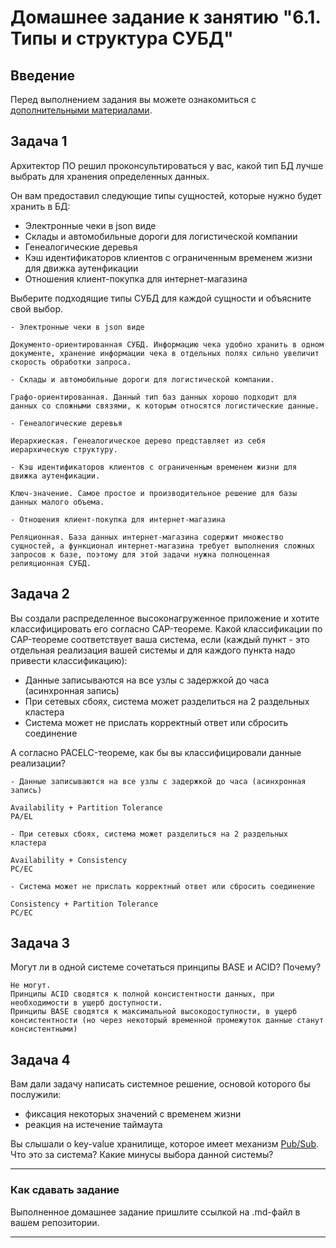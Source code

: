 # Домашнее задание к занятию "6.1. Типы и структура СУБД"

## Введение

Перед выполнением задания вы можете ознакомиться с 
[дополнительными материалами](https://github.com/netology-code/virt-homeworks/tree/master/additional/README.md).

## Задача 1

Архитектор ПО решил проконсультироваться у вас, какой тип БД 
лучше выбрать для хранения определенных данных.

Он вам предоставил следующие типы сущностей, которые нужно будет хранить в БД:

- Электронные чеки в json виде
- Склады и автомобильные дороги для логистической компании
- Генеалогические деревья
- Кэш идентификаторов клиентов с ограниченным временем жизни для движка аутенфикации
- Отношения клиент-покупка для интернет-магазина

Выберите подходящие типы СУБД для каждой сущности и объясните свой выбор.

```
- Электронные чеки в json виде 

Документо-ориентированная СУБД. Информацию чека удобно хранить в одном документе, хранение информации чека в отдельных полях сильно увеличит скорость обработки запроса.

- Склады и автомобильные дороги для логистической компании.

Графо-ориентированная. Данный тип баз данных хорошо подходит для данных со сложными связями, к которым относятся логистические данные.

- Генеалогические деревья

Иерархиеская. Генеалогическое дерево представляет из себя иерархическую структуру.

- Кэш идентификаторов клиентов с ограниченным временем жизни для движка аутенфикации.

Ключ-значение. Самое простое и производительное решение для базы данных малого объема.

- Отношения клиент-покупка для интернет-магазина

Реляционная. База данных интернет-магазина содержит множество сущностей, а функционал интернет-магазина требует выполнения сложных запросов к базе, поэтому для этой задачи нужна полноценная релияционная СУБД.  
```


## Задача 2

Вы создали распределенное высоконагруженное приложение и хотите классифицировать его согласно 
CAP-теореме. Какой классификации по CAP-теореме соответствует ваша система, если 
(каждый пункт - это отдельная реализация вашей системы и для каждого пункта надо привести классификацию):

- Данные записываются на все узлы с задержкой до часа (асинхронная запись)
- При сетевых сбоях, система может разделиться на 2 раздельных кластера
- Система может не прислать корректный ответ или сбросить соединение

А согласно PACELC-теореме, как бы вы классифицировали данные реализации?

```
- Данные записываются на все узлы с задержкой до часа (асинхронная запись)

Availability + Partition Tolerance
PA/EL

- При сетевых сбоях, система может разделиться на 2 раздельных кластера

Availability + Consistency
PC/EC

- Система может не прислать корректный ответ или сбросить соединение

Consistency + Partition Tolerance
PC/EC
```

## Задача 3

Могут ли в одной системе сочетаться принципы BASE и ACID? Почему?

```
Не могут. 
Принципы ACID сводятся к полной консистентности данных, при необходимости в ущерб доступности.
Принципы BASE сводятся к максимальной высокодоступности, в ущерб консистентности (но через некоторый временной промежуток данные станут консистентными)
```

## Задача 4

Вам дали задачу написать системное решение, основой которого бы послужили:

- фиксация некоторых значений с временем жизни
- реакция на истечение таймаута

Вы слышали о key-value хранилище, которое имеет механизм [Pub/Sub](https://habr.com/ru/post/278237/). 
Что это за система? Какие минусы выбора данной системы?

---

### Как cдавать задание

Выполненное домашнее задание пришлите ссылкой на .md-файл в вашем репозитории.

---
